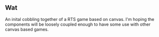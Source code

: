 Wat
---

An inital cobbling together of a RTS game based on canvas. I'm hoping the components will be loosely coupled enough to have some use with other canvas based games.